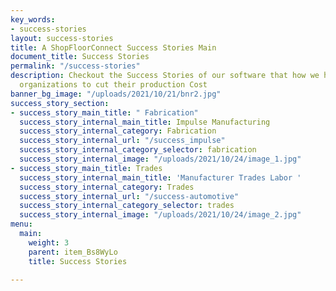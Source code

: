 ```yaml
---
key_words:
- success-stories
layout: success-stories
title: A ShopFloorConnect Success Stories Main
document_title: Success Stories
permalink: "/success-stories"
description: Checkout the Success Stories of our software that how we help different
  organizations to cut their production Cost
banner_bg_image: "/uploads/2021/10/21/bnr2.jpg"
success_story_section:
- success_story_main_title: " Fabrication"
  success_story_internal_main_title: Impulse Manufacturing
  success_story_internal_category: Fabrication
  success_story_internal_url: "/success_impulse"
  success_story_internal_category_selector: fabrication
  success_story_internal_image: "/uploads/2021/10/24/image_1.jpg"
- success_story_main_title: Trades
  success_story_internal_main_title: 'Manufacturer Trades Labor '
  success_story_internal_category: Trades
  success_story_internal_url: "/success-automotive"
  success_story_internal_category_selector: trades
  success_story_internal_image: "/uploads/2021/10/24/image_2.jpg"
menu:
  main:
    weight: 3
    parent: item_Bs8WyLo
    title: Success Stories

---
```

